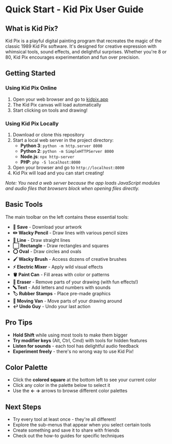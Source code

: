 # Quick Start - Kid Pix User Guide

## What is Kid Pix?

Kid Pix is a playful digital painting program that recreates the magic of the classic 1989 Kid Pix software. It's designed for creative expression with whimsical tools, sound effects, and delightful surprises. Whether you're 8 or 80, Kid Pix encourages experimentation and fun over precision.

## Getting Started

### Using Kid Pix Online
1. Open your web browser and go to [kidpix.app](https://kidpix.app)
2. The Kid Pix canvas will load automatically
3. Start clicking on tools and drawing!

### Using Kid Pix Locally
1. Download or clone this repository
2. Start a local web server in the project directory:
   - **Python 3**: `python -m http.server 8000`
   - **Python 2**: `python -m SimpleHTTPServer 8000`
   - **Node.js**: `npx http-server`
   - **PHP**: `php -S localhost:8000`
3. Open your browser and go to `http://localhost:8000`
4. Kid Pix will load and you can start creating!

*Note: You need a web server because the app loads JavaScript modules and audio files that browsers block when opening files directly.*

## Basic Tools

The main toolbar on the left contains these essential tools:

- **💾 Save** - Download your artwork
- **✏️ Wacky Pencil** - Draw lines with various pencil sizes
- **📏 Line** - Draw straight lines  
- **⬜ Rectangle** - Draw rectangles and squares
- **⭕ Oval** - Draw circles and ovals
- **🖌️ Wacky Brush** - Access dozens of creative brushes
- **⚡ Electric Mixer** - Apply wild visual effects
- **🪣 Paint Can** - Fill areas with color or patterns
- **🧹 Eraser** - Remove parts of your drawing (with fun effects!)
- **🔤 Text** - Add letters and numbers with sounds
- **🏷️ Rubber Stamps** - Place pre-made graphics
- **🚚 Moving Van** - Move parts of your drawing around
- **↩️ Undo Guy** - Undo your last action

## Pro Tips

- **Hold Shift** while using most tools to make them bigger
- **Try modifier keys** (Alt, Ctrl, Cmd) with tools for hidden features
- **Listen for sounds** - each tool has delightful audio feedback
- **Experiment freely** - there's no wrong way to use Kid Pix!

## Color Palette

- Click the **colored square** at the bottom left to see your current color
- Click any color in the palette below to select it
- Use the **← →** arrows to browse different color palettes

## Next Steps

- Try every tool at least once - they're all different!
- Explore the sub-menus that appear when you select certain tools
- Create something and save it to share with friends
- Check out the how-to guides for specific techniques